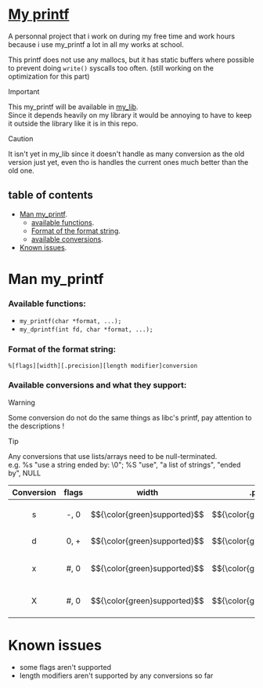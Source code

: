 #  <ins> __My printf__ </ins>

A personnal project that i work on during my free time and work hours because i use my_printf a lot in all my works at school.

This printf does not use any mallocs, but it has static buffers where possible to prevent doing ```write()``` syscalls too often. (still working on the optimization for this part)

> [!IMPORTANT]
> This my_printf will be available in [my_lib](https://github.com/Pereira-Romeo/My_lib). \
Since it depends heavily on my library it would be annoying to have to keep it outside the library like it is in this repo. 

> [!CAUTION]
> It isn't yet in my_lib since it doesn't handle as many conversion as the old version just yet, even tho is handles the current ones much better than the old one.

## __table of contents__

 - [Man my_printf](#man-my_printf).
    - [available functions](#available-functions).
    - [Format of the format string](#format-of-the-format-string).
    - [available conversions](#available-conversions-and-what-they-support).
 - [Known issues](#known-issues).

# __Man my_printf__

### __Available functions:__
- ```my_printf(char *format, ...);```
- ```my_dprintf(int fd, char *format, ...);```

### __Format of the format string:__
```%[flags][width][.precision][length modifier]conversion```

### __Available conversions and what they support:__

> [!WARNING]
> Some conversion do not do the same things as libc's printf, pay attention to the descriptions !

> [!TIP]
> Any conversions that use lists/arrays need to be null-terminated.\
> e.g. %s "use a string ended by: \0"; %S "use", "a list of strings", "ended by", NULL

| Conversion | flags | width | .precision | length modifiers | description |
| :--------: | :---: | :---: | :--------: | :--------------: |-------------|
| s | -, 0 | $${\color{green}supported}$$ | $${\color{green}supported}$$ | $${\color{red}not\ supported}$$ | display a string |
| d | 0, + | $${\color{green}supported}$$ | $${\color{green}supported}$$ | l (long), ll (long long) | display an int in decimal |
| x | #, 0 | $${\color{green}supported}$$ | $${\color{green}supported}$$ | $${\color{red}not\ supported}$$ | display an unisgned int in hexadecimal |
| X | #, 0 | $${\color{green}supported}$$ | $${\color{green}supported}$$ | $${\color{red}not\ supported}$$ | display an unisgned int in HEXADECIMAL |

# __Known issues__

 - some flags aren't supported
 - length modifiers aren't supported by any conversions so far
